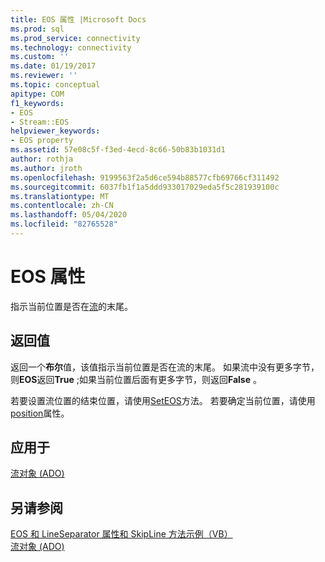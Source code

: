 ```yaml
---
title: EOS 属性 |Microsoft Docs
ms.prod: sql
ms.prod_service: connectivity
ms.technology: connectivity
ms.custom: ''
ms.date: 01/19/2017
ms.reviewer: ''
ms.topic: conceptual
apitype: COM
f1_keywords:
- EOS
- Stream::EOS
helpviewer_keywords:
- EOS property
ms.assetid: 57e08c5f-f3ed-4ecd-8c66-50b83b1031d1
author: rothja
ms.author: jroth
ms.openlocfilehash: 9199563f2a5d6ce594b88577cfb69766cf311492
ms.sourcegitcommit: 6037fb1f1a5ddd933017029eda5f5c281939100c
ms.translationtype: MT
ms.contentlocale: zh-CN
ms.lasthandoff: 05/04/2020
ms.locfileid: "82765528"
---
```

# <a name="eos-property"></a>EOS 属性
指示当前位置是否在[流](../../../ado/reference/ado-api/stream-object-ado.md)的末尾。  
  
## <a name="return-values"></a>返回值  
 返回一个**布尔**值，该值指示当前位置是否在流的末尾。 如果流中没有更多字节，则**EOS**返回**True** ;如果当前位置后面有更多字节，则返回**False** 。  
  
 若要设置流位置的结束位置，请使用[SetEOS](../../../ado/reference/ado-api/seteos-method.md)方法。 若要确定当前位置，请使用[position](../../../ado/reference/ado-api/position-property-ado.md)属性。  
  
## <a name="applies-to"></a>应用于  
 [流对象 (ADO)](../../../ado/reference/ado-api/stream-object-ado.md)  
  
## <a name="see-also"></a>另请参阅  
 [EOS 和 LineSeparator 属性和 SkipLine 方法示例（VB）](../../../ado/reference/ado-api/eos-and-lineseparator-properties-and-skipline-method-example-vb.md)   
 [流对象 (ADO)](../../../ado/reference/ado-api/stream-object-ado.md)
